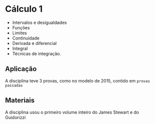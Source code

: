 # Cálculo 1

* Intervalos e desigualdades
* Funções
* Limites
* Continuidade
* Derivada e diferencial
* Integral
* Técnicas de integração.

## Aplicação

A disciplina teve 3 provas, como no modelo de 2015, contido em `provas passadas`

## Materiais

A disciplina usou o primeiro volume inteiro do James Stewart e do Guidorizzi